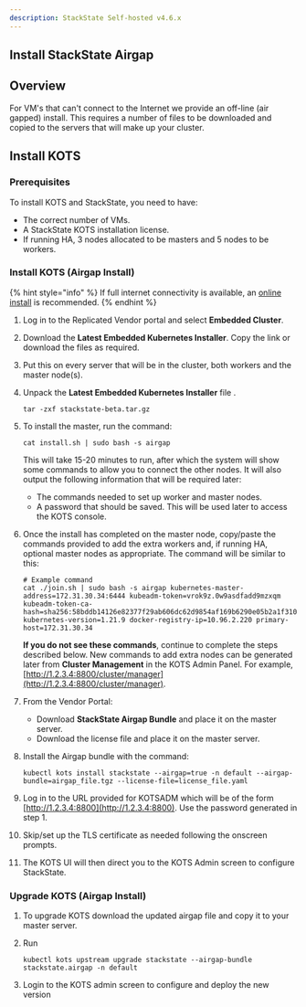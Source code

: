 ```yaml
---
description: StackState Self-hosted v4.6.x
---
```


## Install StackState Airgap

## Overview

For VM's that can't connect to the Internet we provide an off-line (air gapped) install. This requires a number of files to be downloaded and copied to the servers that will make up your cluster.

## Install KOTS

### Prerequisites

To install KOTS and StackState, you need to have:

- The correct number of VMs.
- A StackState KOTS installation license.
- If running HA, 3 nodes allocated to be masters and 5 nodes to be workers.


### Install KOTS (Airgap Install)

{% hint style="info" %}
If full internet connectivity is available, an [online install](/setup/install-stackstate/kots-install/install_stackstate.md) is recommended.
{% endhint %}

1. Log in to the Replicated Vendor portal and select **Embedded Cluster**.
2. Download the **Latest Embedded Kubernetes Installer**. Copy the link or download the files as required.
3. Put this on every server that will be in the cluster, both workers and the master node(s).
4. Unpack the **Latest Embedded Kubernetes Installer** file .
   ```
   tar -zxf stackstate-beta.tar.gz
   ```

5. To install the master, run the command:
   ```
   cat install.sh | sudo bash -s airgap
   ```

   This will take 15-20 minutes to run, after which the system will show some commands to allow you to connect the other nodes. It will also output the following information that will be required later:
   - The commands needed to set up worker and master nodes.
   - A password that should be saved. This will be used later to access the KOTS console.
     
6. Once the install has completed on the master node, copy/paste the commands provided to add the extra workers and, if running HA, optional master nodes as appropriate. The command will be similar to this:
     ```
     # Example command
     cat ./join.sh | sudo bash -s airgap kubernetes-master-address=172.31.30.34:6444 kubeadm-token=vrok9z.0w9asdfadd9mzxqm kubeadm-token-ca-hash=sha256:58bddb14126e82377f29ab606dc62d9854af169b6290e05b2a1f310ed1e75d38 kubernetes-version=1.21.9 docker-registry-ip=10.96.2.220 primary-host=172.31.30.34
     ```

     **If you do not see these commands**, continue to complete the steps described below. New commands to add extra nodes can be generated later from **Cluster Management** in the KOTS Admin Panel. For example, [http://1.2.3.4:8800/cluster/manager](http://1.2.3.4:8800/cluster/manager).

7. From the Vendor Portal: 
   - Download **StackState Airgap Bundle** and place it on the master server. 
   - Download the license file and place it on the master server.
8. Install the Airgap bundle with the command:

   ```
   kubectl kots install stackstate --airgap=true -n default --airgap-bundle=airgap_file.tgz --license-file=license_file.yaml
   ```
  
10. Log in to the URL provided for KOTSADM which will be of the form [http://1.2.3.4:8800](http://1.2.3.4:8800). Use the password generated in step 1.

11. Skip/set up the TLS certificate as needed following the onscreen prompts.

12. The KOTS UI will then direct you to the KOTS Admin screen to configure StackState.
   
### Upgrade KOTS (Airgap Install)

1. To upgrade KOTS download the updated airgap file and copy it to your master server.
2. Run 

   ```
   kubectl kots upstream upgrade stackstate --airgap-bundle stackstate.airgap -n default
   ```
3. Login to the KOTS admin screen to configure and deploy the new version